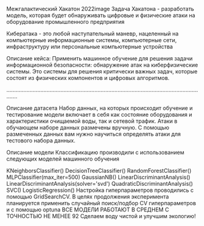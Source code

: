 Межгалактический Хакатон 2022image
Задача Хакатона - разработать модель, которая будет обнаруживать цифровые и физические атаки на оборудование промышленного предприятия

Кибератака - это любой наступательный маневр, нацеленный на компьютерные информационные системы, компьютерные сети, инфраструктуру или персональные компьютерные устройства

Описание кейса:
Применить машинное обучение для решения задачи информационной безопасности: обнаружение атак на киберфизические системы. Это системы для решения критически важных задач, которые состоят из физических компонентов и цифровых алгоритмов.

...................................................................................................................................

Описание датасета
Набор данных, на которых происходит обучение и тестирование модели включает в себя как состояние оборудования и характеристики очищаемой воды, так и сетевой трафик. Атаки в обучающем наборе данных размечены вручную. С помощью размеченных данных вам нужно научиться определять атаки для тестового набора данных.

Описание модели
Классификацию производили с использованием следующих моделей машинного обучения

KNeighborsClassifier()
DecisionTreeClassifier()
RandomForestClassifier()
MLPClassifier(max_iter=500)
GaussianNB()
LinearDiscriminantAnalysis()
LinearDiscriminantAnalysis(solver='svd')
QuadraticDiscriminantAnalysis()
SVC()
LogisticRegression()
Настройка гиперпараметров проводились с помощью GridSearchCV. В целях продолжения эксперимента планируется применить случайный поиск/подбор CV гиперпараметров и с помощью optuna
ВСЕ МОДЕЛИ РАБОТАЮТ В СРЕДНЕМ С ТОЧНОСТЬЮ НЕ МЕНЕЕ 92
Сделаем воду чистой и улучшим экологию!
